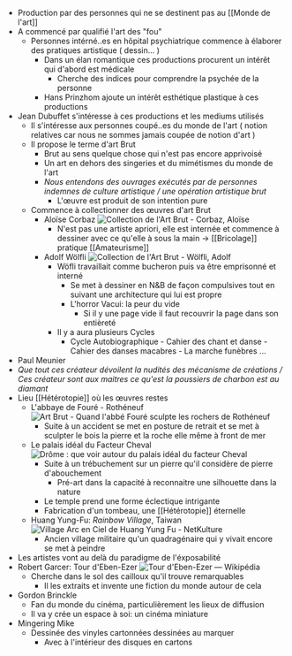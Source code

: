 - Production par des personnes qui ne se destinent pas au [[Monde de l'art]]
- A commencé par qualifié l'art des "fou"
	- Personnes intérné..es en hôpital psychiatrique commence à élaborer des pratiques artistique ( dessin... )
		- Dans un élan romantique ces productions procurent un intérêt qui d'abord est médicale
			- Cherche des indices pour comprendre la psychée de la personne
		- Hans Prinzhom ajoute un intérêt esthétique plastique à ces productions
- Jean Dubuffet s'intéresse à ces productions et les mediums utilisés
	- Il s'intéresse aux personnes coupé..es du monde de l'art ( notion relatives car nous ne sommes jamais coupée de notion d'art )
	- Il propose le terme d'art Brut
		- Brut au sens quelque chose qui n'est pas encore apprivoisé
		- Un art en dehors des singeries et du mimétismes du monde de l'art
		- *Nous entendons des ouvrages exécutés par de personnes indemnes de culture artistique / une opération artistique brut*
			- L'œuvre est produit de son intention pure
	- Commence à collectionner des œuvres d'art Brut
		- Aloïse Corbaz ![Collection de l'Art Brut - Corbaz, Aloïse](https://www.artbrut.ch/thumbnails/s3/w750/historic/artworks/f0a26215d239962c366af3ed2cff60db.png)
			- N'est pas une artiste apriori, elle est internée et commence à dessiner avec ce qu'elle à sous la main -> [[Bricolage]] pratique [[Amateurisme]]
		- Adolf Wölfli ![Collection de l'Art Brut - Wölfli, Adolf](https://www.artbrut.ch/thumbnails/s3/w750/historic/artworks/d76ded66684d733a7e6b8c7aede445ef.png)
			- Wöfli travaillait comme bucheron puis va être emprisonné et interné
				- Se met à dessiner en N&B de façon compulsives tout en suivant une architecture qui lui est propre
				- L'horror Vacui: la peur du vide
					- Si il y une page vide il faut recouvrir la page dans son entièreté
			- Il y a aura plusieurs Cycles
				- Cycle Autobiographique - Cahier des chant et danse - Cahier des danses macabres - La marche funèbres ...
- Paul Meunier
- *Que tout ces créateur dévoilent la nudités des mécanisme de créations / Ces créateur sont aux maitres ce qu'est la poussiers de charbon est au diamant*
- Lieu [[Hétérotopie]] où les œuvres restes
	- L'abbaye de Fouré - Rothéneuf ![Art Brut - Quand l'abbé Fouré sculpte les rochers de Rothéneuf](https://www.pleinevie.fr/wp-content/uploads/pleinevie/2015/08/Art-Brut-Quand-l-abbe-Foure-sculpte-les-rochers-de-Rotheneuf-scaled.jpg)
		- Suite à un accident se met en posture de retrait et se met à sculpter le bois la pierre et la roche elle même à front de mer
	- Le palais idéal du Facteur Cheval ![Drôme : que voir autour du palais idéal du facteur Cheval](https://lecaillouauxhiboux.fr/uploads/articles/hauterive/palais-ideal-du-facteur-cheval.jpg)
		- Suite à un trébuchement sur un pierre qu'il considère de pierre d'abouchement
			- Pré-art dans la capacité à reconnaitre une silhouette dans la nature
		- Le temple prend une forme éclectique intrigante
		- Fabrication d'un tombeau, une [[Hétérotopie]] éternelle
	- Huang Yung-Fu: *Rainbow Village*, Taiwan ![Village Arc en Ciel de Huang Yung Fu - NetKulture](https://www.netkulture.fr/data/images/2022/02/rainbow_village2.jpg)
		- Ancien village militaire qu'un quadragénaire qui y vivait encore se met à peindre
- Les artistes vont au delà du paradigme de l'éxposabilité
- Robert Garcer: Tour d'Eben-Ezer ![Tour d'Eben-Ezer — Wikipédia](https://upload.wikimedia.org/wikipedia/commons/thumb/5/5f/From_the_south_with_stairs_and_door_Eben-Ezer.jpg/260px-From_the_south_with_stairs_and_door_Eben-Ezer.jpg)
	- Cherche dans le sol des cailloux qu'il trouve remarquables
		- Il les extraits et invente une fiction du monde autour de cela
- Gordon Brinckle
	- Fan du monde du cinéma, particulièrement les lieux de diffusion
	- Il va y crée un espace à soi: un cinéma miniature
- Mingering Mike
	- Dessinée des vinyles cartonnées dessinées au marquer
		- Avec à l'intérieur des disques en cartons